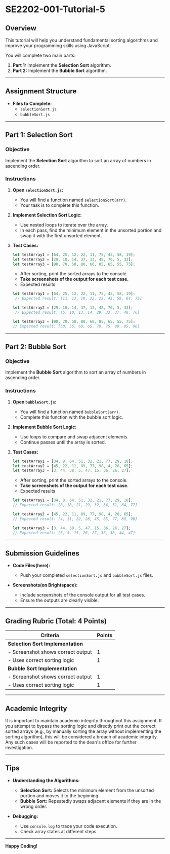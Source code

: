 # SE2202-001-Tutorial-5

## Overview

This tutorial will help you understand fundamental sorting algorithms and improve your programming skills using JavaScript.

You will complete two main parts:

1. **Part 1:** Implement the **Selection Sort** algorithm.
2. **Part 2:** Implement the **Bubble Sort** algorithm.

---

## Assignment Structure

- **Files to Complete:**
  - `selectionSort.js`
  - `bubbleSort.js`

---

## Part 1: Selection Sort

### Objective

Implement the **Selection Sort** algorithm to sort an array of numbers in ascending order.

### Instructions

1. **Open `selectionSort.js`:**

   - You will find a function named `selectionSort(arr)`.
   - Your task is to complete this function.

2. **Implement Selection Sort Logic:**

   - Use nested loops to iterate over the array.
   - In each pass, find the minimum element in the unsorted portion and swap it with the first unsorted element.

3. **Test Cases:**

   ```javascript
   let testArray1 = [64, 25, 12, 22, 11, 75, 43, 58, 19];
   let testArray2 = [29, 10, 14, 37, 13, 48, 76, 5, 33];
   let testArray3 = [90, 70, 50, 80, 60, 85, 65, 55, 75];
   ```

   - After sorting, print the sorted arrays to the console.
   - **Take screenshots of the output for each test case.**
   - Expected results
     
   ```javascript
   let testArray1 = [64, 25, 12, 22, 11, 75, 43, 58, 19];
    // Expected result: [11, 12, 19, 22, 25, 43, 58, 64, 75]

   let testArray2 = [29, 10, 14, 37, 13, 48, 76, 5, 33];
    // Expected result: [5, 10, 13, 14, 29, 33, 37, 48, 76]

   let testArray3 = [90, 70, 50, 80, 60, 85, 65, 55, 75];
   // Expected result: [50, 55, 60, 65, 70, 75, 80, 85, 90]
   ```

---

## Part 2: Bubble Sort

### Objective

Implement the **Bubble Sort** algorithm to sort an array of numbers in ascending order.

### Instructions

1. **Open `bubbleSort.js`:**

   - You will find a function named `bubbleSort(arr)`.
   - Complete this function with the bubble sort logic.

2. **Implement Bubble Sort Logic:**

   - Use loops to compare and swap adjacent elements.
   - Continue passes until the array is sorted.

3. **Test Cases:**

   ```javascript
   let testArray1 = [34, 8, 64, 51, 32, 21, 77, 29, 18];
   let testArray2 = [45, 22, 11, 89, 77, 98, 4, 28, 65];
   let testArray3 = [3, 44, 38, 5, 47, 15, 36, 26, 27];
   ```
   
   - After sorting, print the sorted arrays to the console.
   - **Take screenshots of the output for each test case.**
   - Expected results
   ```javascript
   let testArray1 = [34, 8, 64, 51, 32, 21, 77, 29, 18];
   // Expected result: [8, 18, 21, 29, 32, 34, 51, 64, 77]

   let testArray2 = [45, 22, 11, 89, 77, 98, 4, 28, 65];
   // Expected result: [4, 11, 22, 28, 45, 65, 77, 89, 98]

   let testArray3 = [3, 44, 38, 5, 47, 15, 36, 26, 27];
   // Expected result: [3, 5, 15, 26, 27, 36, 38, 44, 47]
   ```

---

## Submission Guidelines

- **Code Files(here):**
  - Push your completed `selectionSort.js` and `bubbleSort.js` files.

- **Screenshots(on Brightspace):**
  - Include screenshots of the console output for all test cases.
  - Ensure the outputs are clearly visible.

---

## Grading Rubric (Total: 4 Points)

| Criteria                                    | Points |
| ------------------------------------------- | ------ |
| **Selection Sort Implementation**           |        |
| - Screenshot shows correct output           | 1      |
| - Uses correct sorting logic                | 1      |
| **Bubble Sort Implementation**              |        |
| - Screenshot shows correct output           | 1      |
| - Uses correct sorting logic                | 1      |

---

## Academic Integrity

It is important to maintain academic integrity throughout this assignment. If you attempt to bypass the sorting logic and directly print out the correct sorted arrays (e.g., by manually sorting the array without implementing the sorting algorithm), this will be considered a breach of academic integrity. Any such cases will be reported to the dean's office for further investigation.

---

## Tips

- **Understanding the Algorithms:**
  - **Selection Sort:** Selects the minimum element from the unsorted portion and moves it to the beginning.
  - **Bubble Sort:** Repeatedly swaps adjacent elements if they are in the wrong order.

- **Debugging:**
  - Use `console.log` to trace your code execution.
  - Check array states at different steps.

---

**Happy Coding!**
